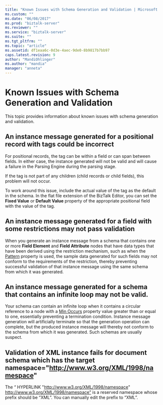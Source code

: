 ```yaml
---
title: "Known Issues with Schema Generation and Validation | Microsoft Docs"
ms.custom: ""
ms.date: "06/08/2017"
ms.prod: "biztalk-server"
ms.reviewer: ""
ms.service: "biztalk-server"
ms.suite: ""
ms.tgt_pltfrm: ""
ms.topic: "article"
ms.assetid: df1eaa6c-0d3e-4aec-9de0-8b9817b7bb97
caps.latest.revision: 9
author: "MandiOhlinger"
ms.author: "mandia"
manager: "anneta"
---
```

# Known Issues with Schema Generation and Validation
This topic provides information about known issues with schema generation and validation.  
  
## An instance message generated for a positional record with tags could be incorrect  
 For positional records, the tag can be within a field or can span between fields. In either case, the instance generated will not be valid and will cause a failure in the Parsing Engine during the parsing stage.  
  
 If the tag is not part of any children (child records or child fields), this problem will not occur.  
  
 To work around this issue, include the actual value of the tag as the default in the schema. In the flat file extension of the BizTalk Editor, you can set the **Fixed Value** or **Default Value** property of the appropriate positional field with the value of the tag.  
  
## An instance message generated for a field with some restrictions may not pass validation  
 When you generate an instance message from a schema that contains one or more **Field Element** and **Field Attribute** nodes that have data types that have been derived using the restriction mechanism, such as when the [Pattern](../core/pattern-node-property-of-all-schemas.md) property is used, the sample data generated for such fields may not conform to the requirements of the restriction, thereby preventing successful validation of that instance message using the same schema from which it was generated.  
  
## An instance message generated for a schema that contains an infinite loop may not be valid.  
 Your schema can contain an infinite loop when it contains a circular reference to a node with a [Min Occurs](../core/min-occurs-node-property-of-all-schemas.md) property value greater than or equal to one, essentially preventing a termination condition. Instance message generation will artificially terminate so that the generation operation can complete, but the produced instance message will thereby not conform to the schema from which it was generated. Such schemas are usually suspect.  
  
## Validation of XML instance fails for document schema which has the target namespace="http://www.w3.org/XML/1998/namespace"  
 The “ HYPERLINK "http://www.w3.org/XML/1998/namespace" http://www.w3.org/XML/1998/namespace” is a reserved namespace whose prefix should be “XML”. You can manually edit the prefix to “XML”.